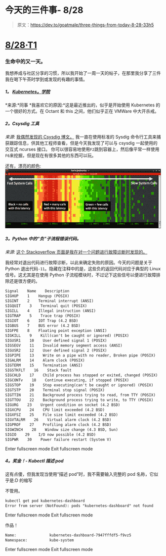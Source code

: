 # 今天的三件事- 8/28

> 原文：<https://dev.to/goatmale/three-things-from-today-8-28-33h5>

# [8/28·T1](#828)

### 生命中的又一天。

我想养成与社区分享的习惯，所以我开始了一周一天的帖子，在那里我分享了三件我在喝下午茶时学到或发现的有趣的事情。

##### 1。 [Kubernetes。学院](https://kubernetes.academy/)

*来源:*同事
*我喜欢它的原因:*这是最近推出的，似乎是开始使用 Kubernetes 的一个很好的方式。在 Octant 和 this 之间，他们似乎正在 VMWare 中大开杀戒。

##### 2。Csysdig 工具

*来源:* [我偶然发现的 Csysdig 博文。](https://sysdig.com/blog/csysdig-explained-visually/)
我一直在使用标准的 Sysdig 命令行工具来捕获跟踪信息，供其他工程师查看，但是今天我发现了可以与 csysdig 一起使用的交互式 ncurses 接口。
你可以很容易地使用`F2`跳到容器上，然后像平常一样使用`F6`来挖掘，但是现在有很多其他的东西可以玩。

还有，漂亮的颜色:
[![Pretty colors](img/3f69cf15017bf8196b824d0af0fc9a15.png)](https://res.cloudinary.com/practicaldev/image/fetch/s--PXFstptf--/c_limit%2Cf_auto%2Cfl_progressive%2Cq_auto%2Cw_880/https://478h5m1yrfsa3bbe262u7muv-wpengine.netdna-ssl.com/wp-content/uploads/2016/01/Spectrogram-picture-1.png)

##### 3。Python 中的“负”子流程错误代码。

*来源:* [这个 Stackoverflow 页面是我在对一个问题进行故障诊断时发现的。](https://stackoverflow.com/questions/24139389/unable-to-find-out-what-return-code-of-11-means)

我经常对退出代码进行故障诊断，以此来确定失败的原因。今天的问题是关于 Python 退出代码`-11`。隐藏在注释中的是，这些负的返回代码对应于典型的 Linux 信号。这尤其是在使用 Python 子流程模块时，不过记下这些信号以便进行故障排除还是很方便的。

```
Signal    Name    Description
SIGHUP    1    Hangup (POSIX)
SIGINT    2    Terminal interrupt (ANSI)
SIGQUIT    3    Terminal quit (POSIX)
SIGILL    4    Illegal instruction (ANSI)
SIGTRAP    5    Trace trap (POSIX)
SIGIOT    6    IOT Trap (4.2 BSD)
SIGBUS    7    BUS error (4.2 BSD)
SIGFPE    8    Floating point exception (ANSI)
SIGKILL    9    Kill(can't be caught or ignored) (POSIX)
SIGUSR1    10    User defined signal 1 (POSIX)
SIGSEGV    11    Invalid memory segment access (ANSI)
SIGUSR2    12    User defined signal 2 (POSIX)
SIGPIPE    13    Write on a pipe with no reader, Broken pipe (POSIX)
SIGALRM    14    Alarm clock (POSIX)
SIGTERM    15    Termination (ANSI)
SIGSTKFLT    16    Stack fault
SIGCHLD    17    Child process has stopped or exited, changed (POSIX)
SIGCONTv    18    Continue executing, if stopped (POSIX)
SIGSTOP    19    Stop executing(can't be caught or ignored) (POSIX)
SIGTSTP    20    Terminal stop signal (POSIX)
SIGTTIN    21    Background process trying to read, from TTY (POSIX)
SIGTTOU    22    Background process trying to write, to TTY (POSIX)
SIGURG    23    Urgent condition on socket (4.2 BSD)
SIGXCPU    24    CPU limit exceeded (4.2 BSD)
SIGXFSZ    25    File size limit exceeded (4.2 BSD)
SIGVTALRM    26    Virtual alarm clock (4.2 BSD)
SIGPROF    27    Profiling alarm clock (4.2 BSD)
SIGWINCH    28    Window size change (4.3 BSD, Sun)
SIGIO    29    I/O now possible (4.2 BSD)
SIGPWR    30    Power failure restart (System V) 
```

Enter fullscreen mode Exit fullscreen mode

##### 4。奖金！- Kubectl 描述 pod

这有点傻，但我发现当使用“描述 pod”时，我不需要输入完整的 pod 名称，它似乎是:D 的缩写

不管用。

```
kubectl get pod kubernetes-dashboard
Error from server (NotFound): pods "kubernetes-dashboard" not found 
```

Enter fullscreen mode Exit fullscreen mode

作品！

```
Name:               kubernetes-dashboard-7947fffdf5-f9vz5
Namespace:          kube-system 
```

Enter fullscreen mode Exit fullscreen mode